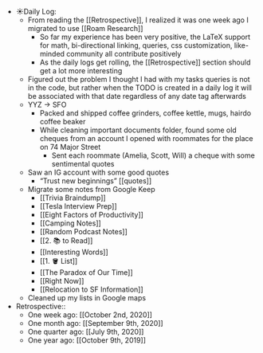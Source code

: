 - ☀️Daily Log:
    - From reading the [[Retrospective]], I realized it was one week ago I migrated to use [[Roam Research]]
        - So far my experience has been very positive, the LaTeX support for math, bi-directional linking, queries, css customization, like-minded community all contribute positively
        - As the daily logs get rolling, the [[Retrospective]] section should get a lot more interesting
    - Figured out the problem I thought I had with my tasks queries is not in the code, but rather when the TODO is created in a daily log it will be associated with that date regardless of any date tag afterwards
    - YYZ -> SFO
        - Packed and shipped coffee grinders, coffee kettle, mugs, hairdo coffee beaker
        - While cleaning important documents folder, found some old cheques from an account I opened with roommates for the place on 74 Major Street
            - Sent each roommate (Amelia, Scott, Will) a cheque with some sentimental quotes
    - Saw an IG account with some good quotes
        - “Trust new beginnings” [[quotes]]
    - Migrate some notes from Google Keep
        - [[Trivia Braindump]]
        - [[Tesla Interview Prep]]
        - [[Eight Factors of Productivity]]
        - [[Camping Notes]]
        - [[Random Podcast Notes]]
        - [[2. 📚 to Read]]
        - [[Interesting Words]]
        - [[1. 🪣 List]]
        - [[The Paradox of Our Time]]
        - [[Right Now]]
        - [[Relocation to SF Information]]
    - Cleaned up my lists in Google maps
- Retrospective::
    - One week ago: [[October 2nd, 2020]]
    - One month ago: [[September 9th, 2020]]
    - One quarter ago: [[July 9th, 2020]]
    - One year ago: [[October 9th, 2019]]
